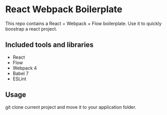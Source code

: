 # React Webpack Boilerplate
This repo contains a React + Webpack + Flow boilerplate. Use it to quickly boostrap a react project.

## Included tools and libraries
- React
- Flow
- Webpack 4
- Babel 7
- ESLint

## Usage
git clone current project and move it to your application folder.

